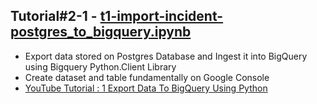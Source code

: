 ## Tutorial#2-1 - [t1-import-incident-postgres_to_bigquery.ipynb](https://github.com/technqvi/MyYoutube-Demo/blob/main/google_data_ai/t1-import-incident-postgres_to_bigquery.ipynb "t1-import-incident-postgres_to_bigquery.ipynb")
* Export data stored on Postgres Database and Ingest it into BigQuery using Bigquery Python.Client Library
* Create dataset and table fundamentally on Google Console
* [YouTube Tutorial : 1 Export Data To BigQuery Using Python](https://www.youtube.com/watch?v=kgEe4Fb1s1U&t=2011s)
